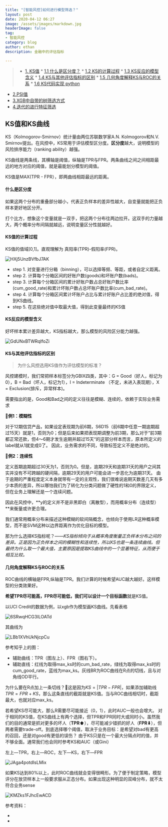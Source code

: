 ```yaml
---
title: "[智能风控]如何进行模型筛选？"
layout: post
date: 2020-04-12 06:27
image: /assets/images/markdown.jpg
headerImage: false
tag:
- 智能风控
category: blog
author: ethan
description: 金融中的评估指标

---
```


> * [1. KS值](#1)
	* [1.1 什么是区分度？](#1.1)
	* [1.2 KS的计算过程](#1.2)
	* [1.3 KS反应的模型含义](#1.3)
	* [1.4 KS与其他评估指标的区别](#1.4)
	* [1.5 几何角度解释KS与ROC的关系](#1.5)
	* [1.6 KS代码实现 python](#1.6)
* [2.PSI值](#2)
* [3.XGB中自带的树筛选方式](#3)
* [4.迭代的进行特征筛选](#4)


<h2 id="1">KS值和KS曲线</h2>

KS（Kolmogorov-Smirnov）统计量由两位苏联数学家A.N. Kolmogorov和N.V. Smirnov提出。在风控中，KS常用于评估模型区分度。**区分度**越大，说明模型的风险排序能力（ranking ability）越强。

KS曲线是两条线，其横轴是阈值，纵轴是TPR与FPR。两条曲线之间之间相距最远的地方对应的阈值，就是最能划分模型的阈值。

KS值是MAX(TPR - FPR），即两曲线相距最远的距离。

<h4 id="1.1">什么是区分度</h4>

如果这两个分布的重叠部分越小，代表正负样本的差异性越大，自变量就能把正负样本更好地区分开。

打个比方，想象这个变量就是一双手，把这两个分布往两边拉开。这双手的力量越大，两个概率分布间隔就越远，说明变量区分性就越好。

<h4 id="1.2">KS值的计算过程</h4>

KS值的值域[0,1]。直观理解为  真阳率(TPR)-假阳率(FPR)。

![HXj5UnzBVfbJ7AK](https://i.loli.net/2020/04/12/HXj5UnzBVfbJ7AK.png)

- step 1. 对变量进行分箱（binning），可以选择等频、等距，或者自定义距离。
- step 2. 计算每个分箱区间的好账户数(goods)和坏账户数(bads)。
- step 3. 计算每个分箱区间的累计好账户数占总好账户数比率(cum_good_rate)和累计坏账户数占总坏账户数比率(cum_bad_rate)。
- step 4. 计算每个分箱区间累计坏账户占比与累计好账户占比差的绝对值，得到KS曲线。
- step 5. 在这些绝对值中取最大值，得到此变量最终的KS值


<h4 id="1.3">KS反应的模型含义</h4>

好坏样本累计差异越大，KS指标越大，那么模型的风险区分能力越强。

![GdUNxBTWRqIfoZi](https://i.loli.net/2020/04/12/GdUNxBTWRqIfoZi.png)

<h4 id="1.4">KS与其他评估指标的区别</h4>

> 为什么风控选用KS值作为评估模型的标准？

风控建模时，我们常把样本标签分为GBIX四类，其中：G = Good（好人，标记为0），B = Bad（坏人，标记为1），I = Indeterminate （不定，未进入表现期），X = Exclusion(排斥，异常样本)。

需要指出的是，Good和Bad之间的定义往往是模糊、连续的，依赖于实际业务需求

🌟**例1：模糊性**

对于12期信贷产品，如果设定表现期为前6期，S6D15（前6期中任意一期逾期超过15天）就是1，否则为0；但是后来如果把表现期调整为前3期，那么对于“前3期都正常还款，但4～6期才发生逾期并超过15天“的这部分样本而言，原本所定义的label就从1就变成0了。
因此，业务需求的不同，导致标签定义不是绝对的。

🌟**例2：连续性**

定义首期逾期超过30天为1，否则为0。但是，逾期29天和逾期31天的用户之间其实并没有不可跨越的硬间隔，逾期29天的用户可能会进一步恶化为逾期31天。
由于逾期的严重程度定义本身就带有一定的主观性，我们很难说逾期天数差几天有多少本质的差异，所以哪怕我们为了转化为分类问题做了硬性的1和0的界限定义，但在业务上理解还是一个连续问题。

因此在风控中，**y的定义并不是非黑即白（离散型），而用概率分布（连续型）**来衡量或许更合理。

我们通常用概率分布来描述这种模糊的软间隔概念，也倾向于使用LR这种概率模型，而不是SVM这种以边界距离作为优化目标的模型。

那为什么选择KS指标呢？——*KS指标倾向于从概率角度衡量正负样本分布之间的差异。正是因为正负样本之间的模糊性和连续性，所以KS也是一条连续曲线。但最终为什么取一个最大值，主要原因是提取KS曲线中的一个显著特征，从而便于相互比较。*


<h4 id="1.5">几何角度解释KS与ROC的关系</h4>

ROC曲线的横轴是FPR,纵轴是TPR。我们计算的时候希望AUC越大越好。这样模型的分类效果好。

**希望TPR尽可能高，FPR尽可能低，我们可以设计一个目标函数**就是KS值。

以UCI Credit的数据为例，以xgb作为模型画KS曲线。先看表格

![6SRwqHCG3ILOATd](https://i.loli.net/2020/04/12/6SRwqHCG3ILOATd.png)

其曲线为

 ![LBb1XVhUkNjcpCu](https://i.loli.net/2020/04/12/LBb1XVhUkNjcpCu.png)


参考知乎上的图：

- 辅助曲线：TPR（图左上）、FPR（图右下）。
- 辅助直线：红线为取得max_ks时的cum_bad_rate，绿线为取得max_ks时的cum_good_rate，蓝线为max_ks。灰线BR为ROC曲线在R点的切线，且与对角线OD平行。

为什么要在R点加上一条切线？🤔这是因为$KS = |TPR - FPR|$，如果添加辅助线$TPR = FPR + KS$，那么这条直线的截距就是KS值。当与ROC曲线相切时，截距最大，也就对应max_ks。


若希望KS尽可能大，那么R需要尽可能接近（0，1），此时AUC一般也会增大。
对于相同的KS值，在KS曲线上有两个选择，但TPR和FPR同时大或同时小。虽然我们的目的通常是抓对更多的坏人（**TPR⬆**），尽可能减少错抓的好人（**FPR⬇**），但两者需要trade-off。到底选择哪个阈值，取决于业务目标：是希望对bad有更高的召回，还是对good有更低的误伤？
由于KS只是在一个最大分隔点时的值，并不够全面。通常我们也会同时参考KS和AUC（或Gini）


左上—TPR，右上—ROC，左下—KS，右下—FPR

![JAga4potdIsLMix](https://i.loli.net/2020/04/12/JAga4potdIsLMix.png)

如果KS达到80%以上，此时ROC曲线就会变得很畸形。为了便于制定策略，模型评分在放贷样本上一般要求服从正态分布。如果出现这种明显的双峰分布，就不太符合业务sense

![KMZks1FJhcEwACD](https://i.loli.net/2020/04/12/KMZks1FJhcEwACD.png)

参考资料：

- [1]: https://blog.csdn.net/ssshi0819/article/details/80411905
- [2]: https://zhuanlan.zhihu.com/p/79934510


